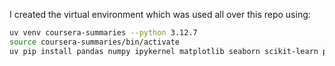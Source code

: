 
I created the virtual environment which was used all over this repo using: 
```bash
uv venv coursera-summaries --python 3.12.7
source coursera-summaries/bin/activate
uv pip install pandas numpy ipykernel matplotlib seaborn scikit-learn plotly
```
